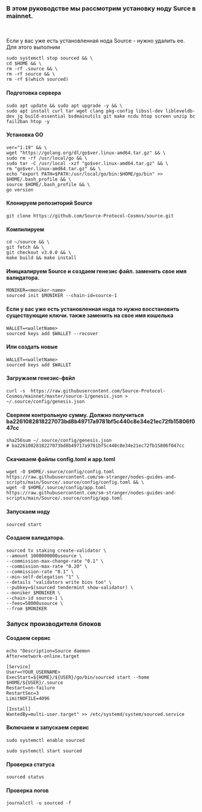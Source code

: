 ### В этом руководстве мы рассмотрим установку ноду Surce в mainnet. 

<br>

<p>Если у вас уже есть установленная нода Source - нужно удалить ее. Для этого выполним</p>

```
sudo systemctl stop sourced && \
cd $HOME && \
rm -rf .source && \
rm -rf source && \
rm -rf $(which sourced)
```

#### Подготовка сервера
```
sudo apt update && sudo apt upgrade -y && \
sudo apt install curl tar wget clang pkg-config libssl-dev libleveldb-dev jq build-essential bsdmainutils git make ncdu htop screen unzip bc fail2ban htop -y
```

#### Установка GO
```
ver="1.19" && \
wget "https://golang.org/dl/go$ver.linux-amd64.tar.gz" && \
sudo rm -rf /usr/local/go && \
sudo tar -C /usr/local -xzf "go$ver.linux-amd64.tar.gz" && \
rm "go$ver.linux-amd64.tar.gz" && \
echo "export PATH=$PATH:/usr/local/go/bin:$HOME/go/bin" >> $HOME/.bash_profile && \
source $HOME/.bash_profile && \
go version
```

#### Клонируем репозиторий Source
```
git clone https://github.com/Source-Protocol-Cosmos/source.git
```

#### Компилируем
```
cd ~/source && \
git fetch && \
git checkout v3.0.0 && \
make build && make install
```

#### Инициалируем Source и создаем генезис файл. <moniker-name> заменить свое имя валидатора.
```
MONIKER=<moniker-name>
sourced init $MONIKER --chain-id=source-1
```

#### Если у вас уже есть установленная нода то нужно восстановить существующие ключи. <walletname> также заменить на свое имя кошелька
```
WALLET=<walletName>
sourced keys add $WALLET --recover
```

#### Или создать новые
```
WALLET=<walletName>
sourced keys add $WALLET
```

#### Загружаем генезис-фвйл
```
curl -s  https://raw.githubusercontent.com/Source-Protocol-Cosmos/mainnet/master/source-1/genesis.json > ~/.source/config/genesis.json
```

#### Сверяем контрольную сумму. Должно получиться ba2261082818227073bd8b49717a9781bf5c440c8e34e21ec72fb15806f047cc
```
sha256sum ~/.source/config/genesis.json
# ba2261082818227073bd8b49717a9781bf5c440c8e34e21ec72fb15806f047cc
```

#### Скачиваем файлы config.toml и app.toml
```
wget -O $HOME/.source/config/config.toml https://raw.githubusercontent.com/sm-stranger/nodes-guides-and-scripts/main/Source/.source/config/config.toml && \
wget -O $HOME/.source/config/app.toml https://raw.githubusercontent.com/sm-stranger/nodes-guides-and-scripts/main/Source/.source/config/app.toml
```


#### Запускаем ноду
```
sourced start
```

#### Создаем валидатора.
```
sourced tx staking create-validator \
--amount 1000000000usource \
--commission-max-change-rate "0.1" \
--commission-max-rate "0.20" \
--commission-rate "0.1" \
--min-self-delegation "1" \
--details "validators write bios too" \
--pubkey=$(sourced tendermint show-validator) \
--moniker $MONIKER \
--chain-id source-1 \
--fees=50000usource \
--from $MONIKER
```

### Запуск производителя блоков

#### Создаем сервис
```
echo "Description=Source daemon
After=network-online.target

[Service]
User=<YOUR_USERNAME>
ExecStart=${HOME}/${USER}/go/bin/sourced start --home $HOME/${USER}/.source
Restart=on-failure
RestartSec=3
LimitNOFILE=4096

[Install]
WantedBy=multi-user.target" >> /etc/systemd/system/sourced.service
```

#### Включаем и запускаем сервис
```
sudo systemctl enable sourced
```
```
sudo systemctl start sourced
```

#### Проверка статуса
```
sourced status
```

#### Проверка логов
```
journalctl -u sourced -f
```
